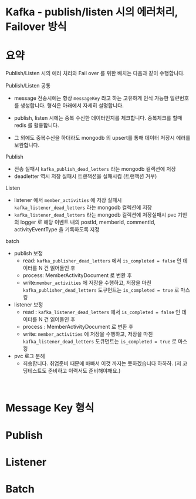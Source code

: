 # Kafka - publish/listen 시의 에러처리, Failover 방식

# 요약
Publish/Listen 시의 에러 처리와 Fail over 를 위한 배치는 다음과 같이 수행합니다. 

Publish/Listen 공통

- message 전송시에는 항상 `messageKey` 라고 하는 고유하게 인식 가능한 일련번호를 생성합니다. 형식은 아래에서 자세히 설명합니다.
- publish, listen 시에는 중복 수신한 데이터인지를 체크합니다. 중복체크를 할때 redis 를 활용합니다.

- 그 외에도 중복수신을 하더라도 mongodb 의 upsert를 통해 데이터 저장시 에러를 보완합니다.

Publish

- 전송 실패시 `kafka_publish_dead_letters`  라는 mongodb 컬렉션에 저장
- deadletter 역시 저장 실패시 트랜잭션을 실패시킴 (트랜잭션 거부)

Listen

- listener 에서 `member_activities` 에 저장 실패시 `kafka_listener_dead_letters`  라는 mongodb 컬렉션에 저장
-  `kafka_listener_dead_letters`  라는 mongodb 컬렉션에 저장실패시 pvc 기반의 logger 로 해당 이벤트 내의 postId, memberId, commentId, activityEventType 을 기록하도록 지정

batch 

- publish 보정 
  - read: `kafka_publisher_dead_letters` 에서 `is_completed = false` 인 데이터를 N 건 읽어들인 후
  - process:  MemberActivityDocument 로 변환 후
  - write:`member_activities` 에 저장을 수행하고, 저장을 마친 `kafka_publisher_dead_letters` 도큐먼트는 `is_completed = true` 로 마스킹
- listener 보정
  - read : `kafka_listener_dead_letters` 에서 `is_completed = false` 인 데이터를 N 건 읽어들인 후
  - process : MemberActivityDocument 로 변환 후
  - write: `member_activities` 에 저장을 수행하고, 저장을 마친 `kafka_listener_dead_letters` 도큐먼트는 `is_completed = true` 로 마스킹
- pvc 로그 분해
  - 죄송합니다. 취업준비 때문에 바빠서 이것 까지는 못하겠습니다 하하하. (저 코딩테스트도 준비하고 이력서도 준비해야해요.)

<br/>

# Message Key 형식


# Publish


# Listener


# Batch
